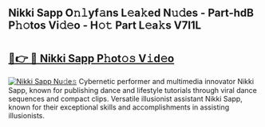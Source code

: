## Nikki Sapp O𝚗𝚕yf𝚊ns L𝚎a𝚔ed N𝚞𝚍es - Part-hdB P𝚑𝚘tos Vi𝚍𝚎o - H𝚘𝚝 Part L𝚎a𝚔s V7I1L

# <h2><a href="http://kf8ijr.oniu.top/?m=Nikki+Sapp">🔗👉 🔴 Nikki Sapp P𝚑ot𝚘𝚜 V𝚒d𝚎o</a></h2>

[![Nikki Sapp Nu𝚍e𝚜](https://i.imgur.com/0qMVB7G.gif)](http://kf8ijr.oniu.top/?m=Nikki+Sapp)
Cybernetic performer and multimedia innovator Nikki Sapp, known for publishing dance and lifestyle tutorials through viral dance sequences and compact clips. Versatile illusionist assistant Nikki Sapp, known for their exceptional skills and accomplishments in assisting illusionists.  
